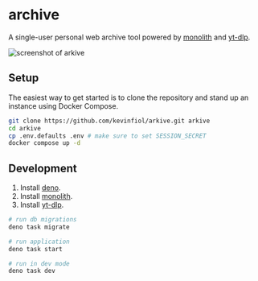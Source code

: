 # archive

A single-user personal web archive tool powered by [monolith](https://github.com/Y2Z/monolith) and [yt-dlp](https://github.com/yt-dlp/yt-dlp).

![screenshot of arkive](https://github.com/user-attachments/assets/76e15f5b-f9c0-4b08-a935-9f829543f85f)

## Setup

The easiest way to get started is to clone the repository and stand up an instance using Docker Compose.

```bash
git clone https://github.com/kevinfiol/arkive.git arkive
cd arkive
cp .env.defaults .env # make sure to set SESSION_SECRET
docker compose up -d
```

## Development

1. Install [deno](https://deno.com/).
2. Install [monolith](https://github.com/Y2Z/monolith).
3. Install [yt-dlp](https://github.com/yt-dlp/yt-dlp).

```bash
# run db migrations
deno task migrate

# run application
deno task start

# run in dev mode
deno task dev
```